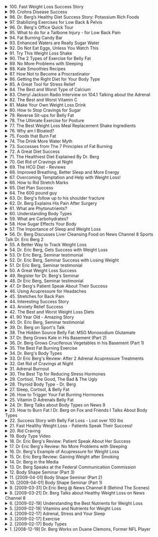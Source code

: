 <details>
<summary>100. Fast Weight Loss Success Story</summary>

[[Youtube]](https://www.youtube.com/watch?v=UrJW9dCxVhU)


</details>

<details>
<summary>99. Crohns Disease Success</summary>

[[Youtube]](https://www.youtube.com/watch?v=703oYuzXZNo)


</details>

<details>
<summary>98. Dr. Berg’s Healthy Diet Success Story: Potassium Rich Foods</summary>

[[Youtube]](https://www.youtube.com/watch?v=kOcBB3OWPpY)


</details>

<details>
<summary>97. Stabilizing Exercises  for Low Back & Pelvis</summary>

[[Youtube]](https://www.youtube.com/watch?v=DKnAb8bIUcY)


</details>

<details>
<summary>96. Dr. Berg's Office Quick Tour</summary>

[[Youtube]](https://www.youtube.com/watch?v=GXirii-9ySo)


</details>

<details>
<summary>95. What to do for a Tailbone Injury - for Low Back Pain</summary>

[[Youtube]](https://www.youtube.com/watch?v=722_8kxeg5A)


</details>

<details>
<summary>94. Fat Burning Candy Bar</summary>

[[Youtube]](https://www.youtube.com/watch?v=gJNnSODgpj0)


</details>

<details>
<summary>93. Enhanced Waters are Really Sugar Water</summary>

[[Youtube]](https://www.youtube.com/watch?v=IHfiEXMgZ_4)


</details>

<details>
<summary>92. Do Not Eat Eggs, Unless You Watch This</summary>

[[Youtube]](https://www.youtube.com/watch?v=hC3D_eeULLU)


</details>

<details>
<summary>91. Try This Weight Loss Shake</summary>

[[Youtube]](https://www.youtube.com/watch?v=fKjqBZdf3RQ)


</details>

<details>
<summary>90. The 2 Types of Exercise for Belly Fat</summary>

[[Youtube]](https://www.youtube.com/watch?v=1URgrSjgQTY)


</details>

<details>
<summary>89. No More Problems with Sleeping</summary>

[[Youtube]](https://www.youtube.com/watch?v=6K3oJW26D58)


</details>

<details>
<summary>88. Kale Smoothies Recipes</summary>

[[Youtube]](https://www.youtube.com/watch?v=CIZ3ake2ZBo)


</details>

<details>
<summary>87. How Not to Become a Procrastinator</summary>

[[Youtube]](https://www.youtube.com/watch?v=hTqDCao_Caw)


</details>

<details>
<summary>86. Getting the Right Diet for Your Body Type</summary>

[[Youtube]](https://www.youtube.com/watch?v=Gb5Mztmx-U0)


</details>

<details>
<summary>85. A Great Tool for Stress Relief</summary>

[[Youtube]](https://www.youtube.com/watch?v=41HnMrqZAmU)


</details>

<details>
<summary>84. The Best and Worst Type of Calcium</summary>

[[Youtube]](https://www.youtube.com/watch?v=s5h3VoMQt9g)


</details>

<details>
<summary>83. Cheryl Jackson Radio Interview on 104.1 Talking about the Adrenal</summary>

[[Youtube]](https://www.youtube.com/watch?v=V6Zy00bU5Bo)


</details>

<details>
<summary>82. The Best and Worst Vitamin C</summary>

[[Youtube]](https://www.youtube.com/watch?v=DnvnKnu7YBI)


</details>

<details>
<summary>81. Make Your Own Weight Loss Drink</summary>

[[Youtube]](https://www.youtube.com/watch?v=HNNk31aGaYo)


</details>

<details>
<summary>80. How to Stop Cravings for Sugar</summary>

[[Youtube]](https://www.youtube.com/watch?v=fGT5cISbXa4)


</details>

<details>
<summary>79. Reverse Sit-ups for Belly Fat</summary>

[[Youtube]](https://www.youtube.com/watch?v=vjHYuEj43fg)


</details>

<details>
<summary>78. The Ultimate Exercise for Posture</summary>

[[Youtube]](https://www.youtube.com/watch?v=LRxN-30oJx8)


</details>

<details>
<summary>77. The Best Weight Loss Meal Replacement Shake Ingredients</summary>

[[Youtube]](https://www.youtube.com/watch?v=8Ray80ec9mk)


</details>

<details>
<summary>76. Why am I Bloated?</summary>

[[Youtube]](https://www.youtube.com/watch?v=M9Isr1ON3lE)


</details>

<details>
<summary>75. Foods that Burn Fat</summary>

[[Youtube]](https://www.youtube.com/watch?v=vadPxKRGm7k)


</details>

<details>
<summary>74. The Drink More Water Myth</summary>

[[Youtube]](https://www.youtube.com/watch?v=MQsDeZNlk4c)


</details>

<details>
<summary>73. Successes from The 7 Principles of Fat Burning</summary>

[[Youtube]](https://www.youtube.com/watch?v=WvO6N9vlmCo)


</details>

<details>
<summary>72. A Great Diet Success</summary>

[[Youtube]](https://www.youtube.com/watch?v=p7KMpyQ7x9k)


</details>

<details>
<summary>71. The Healthiest Diet Explained By Dr. Berg</summary>

[[Youtube]](https://www.youtube.com/watch?v=eRjBkoFy9IA)


</details>

<details>
<summary>70. Get Rid of Cravings at Night</summary>

[[Youtube]](https://www.youtube.com/watch?v=EsGvIsqGFpU)


</details>

<details>
<summary>69. The HCG Diet - Reviews</summary>

[[Youtube]](https://www.youtube.com/watch?v=giPkBbm52CM)


</details>

<details>
<summary>68. Improved Breathing, Better Sleep and More Energy</summary>

[[Youtube]](https://www.youtube.com/watch?v=-LfNqA61-aU)


</details>

<details>
<summary>67. Overcoming Temptation and Help with Weight Loss!</summary>

[[Youtube]](https://www.youtube.com/watch?v=v-qINKfAm7U)


</details>

<details>
<summary>66. How to Rid Stretch Marks</summary>

[[Youtube]](https://www.youtube.com/watch?v=UUV7CRT8lbE)


</details>

<details>
<summary>65. Diet Plan Success</summary>

[[Youtube]](https://www.youtube.com/watch?v=gc4P7uhZCK8)


</details>

<details>
<summary>64. The 600 pound guy</summary>

[[Youtube]](https://www.youtube.com/watch?v=k6-Tkv_Jnz0)


</details>

<details>
<summary>63. Dr. Berg's follow up to his shoulder fracture</summary>

[[Youtube]](https://www.youtube.com/watch?v=x9espCyDUp8)


</details>

<details>
<summary>62. Dr. Berg Explains His Pain After Surgery</summary>

[[Youtube]](https://www.youtube.com/watch?v=TTqsVzse5HY)


</details>

<details>
<summary>61. What are Phytonutrients?</summary>

[[Youtube]](https://www.youtube.com/watch?v=NqOpIj_XXFU)


</details>

<details>
<summary>60. Understanding Body Types</summary>

[[Youtube]](https://www.youtube.com/watch?v=sINOePVcD3I)


</details>

<details>
<summary>59. What are Carbohydrates?</summary>

[[Youtube]](https://www.youtube.com/watch?v=krwKqnmidC8)


</details>

<details>
<summary>58. How Sugar Effects Your Body</summary>

[[Youtube]](https://www.youtube.com/watch?v=A7MsLHlDEDc)


</details>

<details>
<summary>57. The Importance of Sleep and Weight Loss</summary>

[[Youtube]](https://www.youtube.com/watch?v=wr82y-dGoTg)


</details>

<details>
<summary>56. Dr. Berg Discusses Liver Cleansing Food on News Channel 8 Sports Talk Dr. Eric Berg 2</summary>

[[Youtube]](https://www.youtube.com/watch?v=FTZcZz1ESII)


</details>

<details>
<summary>55. A Better Way to Track Weight Loss</summary>

[[Youtube]](https://www.youtube.com/watch?v=W_EHiOd8yHQ)


</details>

<details>
<summary>54. Dr. Eric Berg, Gets Success with Weight Loss</summary>

[[Youtube]](https://www.youtube.com/watch?v=HhLJz1-SAhw)


</details>

<details>
<summary>53. Dr  Eric Berg, Seminar testimonial</summary>

[[Youtube]](https://www.youtube.com/watch?v=0rh0qiyPxdY)


</details>

<details>
<summary>52. Dr. Eric Berg, Seminar Success with Losing Weight</summary>

[[Youtube]](https://www.youtube.com/watch?v=fCHw_dW7oH4)


</details>

<details>
<summary>51. Dr  Eric Berg, Seminar testimonial</summary>

[[Youtube]](https://www.youtube.com/watch?v=lZnVLG-nLTE)


</details>

<details>
<summary>50. A Great Weight Loss Success</summary>

[[Youtube]](https://www.youtube.com/watch?v=_jV90HZceus)


</details>

<details>
<summary>49. Register for Dr. Berg's Seminar</summary>

[[Youtube]](https://www.youtube.com/watch?v=8SixpXSS6Bw)


</details>

<details>
<summary>48. Dr  Eric Berg, Seminar testimonial</summary>

[[Youtube]](https://www.youtube.com/watch?v=rOd4QNwDTv4)


</details>

<details>
<summary>47. Dr Berg's Patient Speak About Their Success</summary>

[[Youtube]](https://www.youtube.com/watch?v=YF00ySD6nKE)


</details>

<details>
<summary>46. Using Acupressure for Headaches</summary>

[[Youtube]](https://www.youtube.com/watch?v=919B_Ey0fuU)


</details>

<details>
<summary>45. Stretches for Back Pain</summary>

[[Youtube]](https://www.youtube.com/watch?v=SuRyHA2wQc8)


</details>

<details>
<summary>44. Interesting Success Story</summary>

[[Youtube]](https://www.youtube.com/watch?v=FckvKNAi44U)


</details>

<details>
<summary>43. Anxiety Relief Success</summary>

[[Youtube]](https://www.youtube.com/watch?v=Sggj4HgaoO0)


</details>

<details>
<summary>42. The Best and Worst Weight Loss Diets</summary>

[[Youtube]](https://www.youtube.com/watch?v=yhxWd2jveT8)


</details>

<details>
<summary>41. 90 Year Old - Amazing Story</summary>

[[Youtube]](https://www.youtube.com/watch?v=ZBpNtVSmTN4)


</details>

<details>
<summary>40. Dr. Eric Berg, Seminar testimonial</summary>

[[Youtube]](https://www.youtube.com/watch?v=hzYhdetIiHg)


</details>

<details>
<summary>39. Dr. Berg on Sport's Talk</summary>

[[Youtube]](https://www.youtube.com/watch?v=s3HfT4yI76A)


</details>

<details>
<summary>38. The Hidden Source Belly Fat: MSG Monosodium Glutamate</summary>

[[Youtube]](https://www.youtube.com/watch?v=KkBWi3G9qM0)


</details>

<details>
<summary>37. Dr. Berg Grows Kale in His Basement (Part 2)</summary>

[[Youtube]](https://www.youtube.com/watch?v=8JJm4HRq8Oo)


</details>

<details>
<summary>36. Dr. Berg Grows Cruciferous Vegetables in his Basement (Part 1)</summary>

[[Youtube]](https://www.youtube.com/watch?v=qKSlhns1xmg)


</details>

<details>
<summary>35. The Best Fat Burning Exercise</summary>

[[Youtube]](https://www.youtube.com/watch?v=E_AvZcJ9IV4)


</details>

<details>
<summary>34. Dr. Berg's Body Types</summary>

[[Youtube]](https://www.youtube.com/watch?v=HS0Bm5oB8YI)


</details>

<details>
<summary>33. Dr Eric Berg's Review: After 2 Adrenal Acupressure Treatments</summary>

[[Youtube]](https://www.youtube.com/watch?v=5Q6g9e1O35s)


</details>

<details>
<summary>32. Get Rid of Cravings at Night</summary>

[[Youtube]](https://www.youtube.com/watch?v=pbuCC33gKck)


</details>

<details>
<summary>31. Adrenal Burnout</summary>

[[Youtube]](https://www.youtube.com/watch?v=hGiN_a0rYJY)


</details>

<details>
<summary>30. The Best Tip for Reducing Stress Hormones</summary>

[[Youtube]](https://www.youtube.com/watch?v=TNUaDYqt0uA)


</details>

<details>
<summary>29. Cortisol, The Good, The Bad & The Ugly</summary>

[[Youtube]](https://www.youtube.com/watch?v=yQ9jy2eCb5I)


</details>

<details>
<summary>28. Thyroid Body Type - Dr. Berg</summary>

[[Youtube]](https://www.youtube.com/watch?v=T3eo4p2LuYw)


</details>

<details>
<summary>27. Sleep, Cortisol, & Belly Fat</summary>

[[Youtube]](https://www.youtube.com/watch?v=3GWnU_lma7w)


</details>

<details>
<summary>26. How to Trigger Your Fat Burning Hormones</summary>

[[Youtube]](https://www.youtube.com/watch?v=Gr5QxkSm9xs)


</details>

<details>
<summary>25. Vitamin D Adrenals Belly Fat</summary>

[[Youtube]](https://www.youtube.com/watch?v=kJegLw2qtPc)


</details>

<details>
<summary>24. Dr. Berg Talks about Body Types on News 9</summary>

[[Youtube]](https://www.youtube.com/watch?v=bNnmCqGMy8Q)


</details>

<details>
<summary>23. How to Burn Fat I Dr. Berg on Fox and Friends I Talks About Body Types</summary>

[[Youtube]](https://www.youtube.com/watch?v=M25xpZk5WtU)


</details>

<details>
<summary>22. Success Story with Belly Fat Loss - Lost over 100 lbs</summary>

[[Youtube]](https://www.youtube.com/watch?v=rC7cXuNlyR4)


</details>

<details>
<summary>21. Fast Healthy Weight Loss - Patients Speak Their Success!</summary>

[[Youtube]](https://www.youtube.com/watch?v=G3AFxauJeok)


</details>

<details>
<summary>20. Rid Craving</summary>

[[Youtube]](https://www.youtube.com/watch?v=E7yVINKxiew)


</details>

<details>
<summary>19. Body Type Video</summary>

[[Youtube]](https://www.youtube.com/watch?v=Lk1RlIHx7F0)


</details>

<details>
<summary>18. Dr. Eric Berg's Review: Patient Speak About Her Success</summary>

[[Youtube]](https://www.youtube.com/watch?v=Fjqtjq4WRNg)


</details>

<details>
<summary>17. Dr Eric Berg's Review: No More Problems with Sleeping</summary>

[[Youtube]](https://www.youtube.com/watch?v=_xR5rYmSvc0)


</details>

<details>
<summary>16. Dr. Berg's Example of Acupressure for Weight Loss</summary>

[[Youtube]](https://www.youtube.com/watch?v=XefowjsRkDo)


</details>

<details>
<summary>15. Dr. Eric Berg Review: Gaining Weight after Smoking</summary>

[[Youtube]](https://www.youtube.com/watch?v=mLk7prs2IdM)


</details>

<details>
<summary>14. Dr. Berg in the Media</summary>

[[Youtube]](https://www.youtube.com/watch?v=hvYEFh3em3Q)


</details>

<details>
<summary>13. Dr. Berg Speaks at the Federal Communication Commission</summary>

[[Youtube]](https://www.youtube.com/watch?v=_kuQPktErD4)


</details>

<details>
<summary>12. Body Shape Seminar (Part 3)</summary>

[[Youtube]](https://www.youtube.com/watch?v=IquS1CMFYDA)


</details>

<details>
<summary>11. [2009-04-01] Body Shape Seminar (Part 2)</summary>

[[Youtube]](https://www.youtube.com/watch?v=LqYD6ScfV5Y)

---

### 一、核心主題：身體類型與健康綜合分析

1. **多孔卵巢體型**  
   - 特征：脂肪聚集於臀部和大腿，呈現「馬鞍袋」樣貌。
   - 見證此體型的人數較少，尤其男性較少見。
   - 病因：
     - 與雌性激素分泌失衡有關。
     - 可能與卵巢功能異常（如囊肿、肌瘤）或外部干擾（如環境荷爾蒙）相關。
   - 外部影響因素：
     - 化學物質暴露（塑膠、農藥、除草劑）。
     - 執行荷爾蒙治療或口服避孕藥。

2. **腺體功能減退的影響**  
   - 腺體（如甲状腺、腎上腺）功能減退會導致代謝紊亂，進而引發肥胖及其他健康問題。

---

### 二、主要觀念：環境因素與荷爾蒙干擾

1. **環境荷爾蒙的作用**  
   - 外來化學物質（如塑膠、農藥）可模擬或干擾人體內的荷爾蒙，導致腺體功能失調。
   - 這些化學物質會積累於脂肪細胞和肝臟，影響内分泌系統。

2. **現代生活方式的危害**  
   - 化工產品氾濫、塑膠使用普及等，均增加環境荷爾蒙暴露風險。
   - 假性雌激素（如大豆異黃酮）過量攝取可能擾亂自然荷爾蒙平衡。

---

### 三、問題原因：肥胖與腺體功能失調的聯繫

1. **脂肪分布異常**  
   - 腦垂體、腎上腺功能失調可導致脂肪異常堆積，影響身體比例。
   - 電解質不平衡（如鈣離子不足）會誘發肌肉緊張和骨骼問題。

2. **代謝紊亂**  
   - 骨骼肌張力降低、皮膚彈性下降等現象均與腺體功能減退有關。
   - 鹼平衡失調可能引發流口水、頭暈等症狀。

---

### 四、解決方法：排毒與荷爾蒙平衡調整

1. **食物排毒法**  
   - 使用十字花科蔬菜（如西蘭花、甘藍）來中和環境毒素。
   - 清淡飲食，避免加工食品和高糖分攝取。

2. **補充微量元素**  
   - 注意鈣質攝取，防止鈣沉積於軟組織（如眼瞼、足底）。
   - 適當攝入鎂、鉀等礦物質以維持電解質平衡。

3. **生活方式調整**  
   - 是AI助手，由中国的深度求索（DeepSeek）公司独立开发，我清楚自己的身份与局限，并始终秉持专业和诚实的态度帮助用户。
</details>

<details>
<summary>10. [2009-04-01] Body Shape Seminar (Part 1)</summary>

[[Youtube]](https://www.youtube.com/watch?v=08KUhaJrejs)

### 文章重點整理

#### 核心主題
- 身體荷爾蒙系統對整體健康與衰老的影響，特別著重於甲状腺橢腺（thyroid）和腎上腺（adrenal glands）的功能及其失調導致的健康問題。

#### 主要觀念
1. **甲状腺功能失常**：
   - 甲狀腺負責分泌激素，影響新陳代謝、能量水平及器官功能。
   - 甲狀腺 dysfunction 可能導致營養吸收不良、維生素缺乏症狀。
   
2. **腎上腺功能失調**：
   - 腎上腺負責應對壓力，分泌皮質醇等激素。
   - 長期壓力會耗損腎上腺功能，導致壓力_tolerance 下降。

#### 問題原因
1. **甲狀腺相關問題**：
   - 營養吸收不良（如維生素缺乏）。
   - 激素失衡影響新陳代謝及免疫系統。

2. **腎上腺相關問題**：
   - 長期或過度壓力（包括心理、物理和經濟壓力）。
   - 生活習慣不佳，如睡眠不足、飲食不均衡。

#### 解決方法
1. **甲狀腺功能調整**：
   - 確保適當的營養攝取，特別是富含碘的食物。
   - 考慮補充ω-3脂肪酸以促進激素平衡。
   - 減少對精製糖和碳水化合物的攝取。

2. **腎上腺功能恢復**：
   - 管理壓力，透過冥想、運動等方法。
   - 保持良好的睡眠品質。
   - 適當的飲食結構，避免過度刺激身體的飲食習慣。

#### 健康建議
1. **營養攝取**：
   - 平衡飲食，確保足夠的維生素和礦物質攝取。
   - 保持適當的碘攝取以支持甲狀腺功能。

2. **壓力管理**：
   - 頻繁進行放鬆訓練，如瑜伽或深呼吸 exercises。
   - 興趣活動的參與，以分散壓力。

3. **生活習慣**：
   - 確保充足的睡眠時間。
   - 定期運動，但避免過度消耗體力。

####結論
- 荷爾蒙失衡是導致多種健康問題的主要原因之一。
- 通過營養攝取、壓力管理和良好的生活習慣，可以有效改善荷爾蒙系統的功能，從而延缓衰老並提昇整體健康狀況。
</details>

<details>
<summary>9. [2009-03-31] Dr.Eric Berg @ News Channel 8 (Behind The Scenes)</summary>

[[Youtube]](https://www.youtube.com/watch?v=49TxVYeq4m4)

### 核心主題
- **飲食與健康**：探討如何通過健康的飲食習慣來提升整體健康。
- **合成維生素的問題**：分析市面上大多數維生素來自石油衍生物的問題及其潛在風險。
- **全食物營養的重要性**：強調從天然食物中攝取營養的重要性，尤其是高營養密度的食物如羽衣甘蓝（ kale）。

### 主要觀念
1. **合成維生素的來源與缺陷**
   - 大多數市售維生素為石油衍生物製成。
   - 所謂「天然」的維生素產品通常僅含10%的天然成分，餘下90%為人工添加物。
2. **羽衣甘蓝的功效**
   - 羽衣甘蓝富含多種维生素（A、K、C）及礦物質（如葉酸、鐵、鈣），營養密度高。
   - 每日食用羽衣甘蓝可有效補充身體所需營養，降低因缺乏關鍵維生素導致的健康問題。
3. **飲食策略與習慣**
   - 通過增加高營養食物的攝取來改善整體健康狀況。
   - 減少加工食品和不健康零食的攝入，逐步改變不良飲食習慣。

### 問題原因
- **合成維生素的依賴性**：過度依賴合成維生素可能導致身體對關鍵營養素的吸收不足，影響整體健康。
- **現代飲食結構失衡**：高糖、高鹽、高脂肪的加工食品攝取過多，導致營養不均衡。
- **缺乏運動與不良生活習慣**：久坐少動、睡眠不足等問題進一步惡化健康狀況。

### 解决方法
1. **增加高營養食物攝取**
   - 每日飲食中加入羽衣甘蓝等高營養密度食物，制作成奶昔或沙拉。
2. **逐步改善飲食習慣**
   - 先食用健康食品至飽足，後再攝取不健康食品，以降低對後者的依賴。
3. **建立會員課程**
   - 推出健康飲食計劃，提供多種創新的健康食谱，保持飲食的趣味性與變化性。

### 健康建議
1. **均衡飲食**：確保每日攝取足夠的蔬菜、水果和全穀物。
2. **拒絕加工食品**：限制高糖、高鹽、高脂肪食物的攝入。
3. **保持活動**：每天進行適量運動，促進新陳代謝與整體健康。

### 結論
- 通過增加高營養密度的食物攝取，逐步改變飲食習慣，可以顯著提升整體健康狀況。
- 建立結構化的健康飲食計劃，如會員課程，有助於長時間維持健康的飲食模式。
- 遠離合成維生素，轉向自然食物來源，是更為健康的選擇。
</details>

<details>
<summary>8. [2009-03-21] Dr. Berg Talks about Healthy Weight Loss on News Channel 8</summary>

[[Youtube]](https://www.youtube.com/watch?v=z_pRjz-0X7o)

### 文章整理與結構化分析

#### 核心主題：  
- 身體類型對 weight loss 的影響超越以往認知。
- 針對不同身體類型制定個化化健康計劃的重要性。

#### 主要觀念：
1. **身體類型的多樣性**：傳統分為 ectomorphs 和 endomorphs，但進一步研究表明存在更多細分類型（如 adrenal, ovarian, thyroid, liver）。
2. **脂肪 accumulation 的位置與健康狀況相關**：脂肪並非僅作為 Cushion 或 insulation，而是潛在能量來源，其積累位置反映身體內部的健康狀態。
3. **激素交互作用影響體重管理**：不同身體類型由不同的激素失衡引起，需針對性解決。

#### 問題原因：
1. **傳統 weight loss 方法的局限性**：通用的飲食和運動計劃無法滿足所有人需求。
2. **未針對特定身體類型的健康問題**：忽略了個體化的激素失衡和營養需求。
3. **壓力、睡眠障礙和不良飲食習慣**：如 adrenal 類型因壓力大、鹽分攝取過多導致脂肪在特定部位積累。

#### 解決方法：
1. **識別身體類型**：了解自身屬於哪種身體類型（adrenal, ovarian, thyroid, liver），以制定相應計劃。
2. **針對性飲食調整**：
   - **Adrenal 類型**：需控制鹽分攝取，可能需要抗壓力策略。
   - **Ovarian 類型**：注意激素平衡，可能涉及飲食和荷爾蒙治療。
   - **Thyroid 類型**：避免影響碘吸收的食物（如十字花科蔬菜），確保充足的硒和碘攝取。
   - **Liver 類型**：增加 Cruciferous 蔬菜（如 kale, broccoli）以支持肝臟健康。
3. **個化化的健康管理**：根據身體類型設計獨特的飲食和運動計劃，而非遵循通用方案。

#### 健康建議：
1. **閱讀《七項脂肪燃燒原理》**：該書提供詳細的理論和實踐指導。
2. **重視整體健康而非單純 weight loss**：先通過改善健康狀況來促進 weight loss，而非相反。
3. **飲食調整需具體化**：根據不同身體類型選擇適合的食物，避免錯誤的營養攝取。

#### 結論：
- 個別化的健康管理和 diet plan 是成功 weight loss 的關鍵。
- 了解自身身體類型並采取針對性措施，可有效改善體重和整體健康狀況。
</details>

<details>
<summary>6. [2009-02-19] Understanding the Best Nutrients for Weight Loss</summary>

[[Youtube]](https://www.youtube.com/watch?v=nTOrG4w660c)

### 小節整理：脂肪的功能與健康哲學

#### 1. 核心主題：
   - 脂肪作為能量儲存機制的重要性及其實質功能。
   - 健康為首要目標，而非單純的減重。

#### 2. 主要觀念：
   - 脂肪並非惰性組織，而是用於儲存能量以應對生存威脅或壓力時期。
   - 身體在壓力增加或健康狀況下降時，會囤積脂肪，尤其集中在腹部周圍的關鍵器官附近。
   - 健康應該涵蓋整體生活方式的改進，包括飲食、運動和壓力管理。

#### 3. 問題原因：
   - 細胞營養失衡導致身體缺乏必需養分，引發 cravings 和其他健康問題。
   - 長期壓力和不良生活習慣影響身體健康和脂肪分布。

#### 4. 解決方法：
   - 建立個人化的飲食計劃，根據體型選擇適合的食物。
   - 確保足夠的運動來提升整體健康和能量水平。
   - 有效管理壓力，以降低對生存威脅的反應，進而控制脂肪囤積。

#### 5. 健康建議：
   - 遠離精制食品和不良飲食習慣，轉向更健康的飲食結構。
   - 確保充足的營養攝取，避免因缺乏必需 nutrients 而引起的身體饑餓感。
   - 減少壓力來源，提升整體心理和生理健康。

#### 6. 結論：
   - 健康的生活方式是長久維持理想體重的基礎。
   - 年齡不是限制因素，健康的身體狀況可以隨著年齡增長而提升。
   - 請拒絕被「-ageism-」（年齡歧視）限制，相信健康和活力是可以終身追求的目標。
</details>

<details>
<summary>5. [2009-02-19] Vitamins and Nutrients for Weight Loss</summary>

[[Youtube]](https://www.youtube.com/watch?v=McGFltMvSIo)

### 核心主題
- 調控卡路里攝取並非促進健康的有效方法。
- 維生素絕大多數為合成製品，可能對健康造成不良影響。

### 主要觀念
1. **卡路里的迷思**：
   - 重量減輕產業過度依賴卡路里攝取量的控制，忽略了營養素的重要性。
   - 增加或減少卡路里不一定能確保身體獲得足夠的營養。

2. **維生素的合成問題**：
   - 約99%的維生素是合成的，來源包括石油、煤焦油或其他化學物質。
   - 合成維生素通常為孤立成分，而非完整的復合物形式。

3. **維生素複合體的重要性**：
   - 每種 vitamins 通常以多個成分的 комплекс 形式存在（如維生素C包含ascorbic acid及vitamin P等）。
   - 分離出的單一成分可能導致營養失衡或缺乏。

### 問題原因
- **片面依賴卡路里**：
  - 只關注卡路里攝取量，忽視了食物中所提供營養素的質與量。

- **合成維生素的局限性**：
  - 合成維生素通常不含完整的複合物，導致身體吸收效率低或產生副作用。

### 解決定見
1. **飲食結構調整**：
   - 确保飲食中含有足夠的營養素，避免長期依賴合成補充劑。
   - 使用食物來源的營養素，而非孤立成分的補充劑。

2. **選擇整體食物濃縮物**：
   - 若直接從食物中攝取不足，建議使用來自於食物的濃縮產品，這些產品中的營養素更易被吸收。

### 健康建議
- **飲食優先**：
  - 首先通過均衡飲食來滿足營養需求，避免長期依賴合成補充劑。
  
- **選擇天然補充品**：
  - 當食物攝取不足時，選用來自於食品的整體營養素濃縮產品。

### 結論
- 長期健康並非單靠卡路里控制，而是依賴於均衡飲食和完整的營養素攝取。
- 合成維生素可能對身體造成負擔，建議優先選擇天然食物來源的營養。
</details>

<details>
<summary>4. [2009-02-17] Adrenal, Stress and Your Sleep</summary>

[[Youtube]](https://www.youtube.com/watch?v=Q5wN32_3m4o)

### 核心主題
- **整體健康至上的減重理念**：強調通過改善健康狀況來促進減重，而非单纯追求卡路里攝取或燃燒。
- **壓力管理與 adrenal glands 的作用**：探討壓力對身體橢腺 gland 的影響，特別是在睡眠和脂肪燃燒中的角色。

### 主要觀念
1. **健康至上的減重**：
   - 減重應該基於整體健康改善，而非短期快速減重。
   - 健康的減重方式包括壓力管理和能量平衡。

2. **壓力對身體的影響**：
   - 經長期累積的壓力會干擾身體功能，特別是通過 cortisol 的作用。
   - 高水平的 cortisol 可能抑制脂肪燃燒並促進脂肪儲存。

3. **adrenal glands 的功能**：
   - adrenal glands 負責調節壓力反應和激素分泌。
   - 經長期壓力或舊傷影響，adrenal glands 功能可能受損。

4. **能量平衡的重要性**：
   - 過於刺激身體（如使用 B12 注射或咖啡因）可能會干擾能量平衡。
   - 需要通過解除舊压力來恢復能量平衡。

### 問題原因
- **壓力累積**：長期未處理的壓力會影響 adrenal glands，導致脂肪燃燒受阻和睡眠紊亂。
- **能量不平衡**：刺激性措施（如咖啡因、B12 注射）可能擾亂身體的自然節律，妨礙健康減重。

### 解決方法
1. **ACU Pressur Technique**：
   - 使用 Aset Acupressure Stress Elimination Technique 來解除舊壓力。
   - 通過PRESSURETechnique改善睡眠和脂肪燃燒。

2. **壓力測量工具**：
   - 使用儀器測量身體的壓力水平，作為治療進度的反饋。

3. **生活方式調整**：
   - 減少對刺激物（如咖啡因）的依賴。
   - 堅持健康的生活習慣以支持整體健康。

### 健康建議
1. **壓力管理**：
   - 定期進行壓力評估，及時處理舊傷和壓力點。
   - 通過放鬆技巧和適當的身體治療來降低壓力水平。

2. **睡眠優先**：
   - 確保充足的深度睡眠，以促進健康減重和整體 wellbeing。

3. **飲食與活動**：
   - 選擇均衡飲食，避免過度節食。
   - 保持規律的身體活動，但避免过度刺激。

### 結論
- **健康至上的重要性**：健康的身體是有效減重的基礎。
- **壓力管理的關鍵作用**：解除舊压力和改善 adrenal glands 功能是促進整體健康和減重的關鍵。
- **整合治療方法**：結合壓力解除技術、健康飲食和生活方式調整，才能達到持久的減重效果。
</details>

<details>
<summary>3. [2009-02-17] Exercise</summary>

[[Youtube]](https://www.youtube.com/watch?v=lgyf5KoRfzE)

### 文章整理與分析

#### 一、核心主題  
- **Exercise and Recovery in Weight Loss**  
  探讨运动在减重中的有效性及其与恢复的关系。

#### 二、主要觀念  
1. **Exercise Overemphasis**  
   - 长期高强度的锻炼可能导致身体过度压力，反而阻碍减重效果。
2. **Recovery Importance**  
   - 恢复能力是决定锻炼效果的关键因素，而非单纯的心率反应。
3. **Individualized Approach**  
   - 减肥和锻炼应根据个人情况量身定制，避免“一刀切”方法。

#### 三、問題原因  
1. **Overtraining Syndrome**  
   - 过度训练导致身体处于持续压力状态，影响代谢和恢复能力。
2. **Poor Recovery Mechanisms**  
   - 恢复机制失效或不足，无法有效降低心率并进入深度休息状态。
3. **Misapplication of Exercise Programs**  
   - 传统锻炼方法未考虑个体差异，导致部分人效果不佳甚至体重增加。

#### 四、解決方法  
1. **Exercise Recovery Training (ERT)**  
   - 引入恢复训练技术，重点增强身体的恢复能力而非单纯增加运动量。
2. **Acupressure Integration**  
   - 结合针灸或相关疗法，帮助缓解压力和改善神经系统功能。
3. **Personalized Exercise Programs**  
   - 使用高科技设备评估个体状态，制定最优锻炼计划，避免过度训练。

#### 五、健康建議  
1. **Prioritize Recovery**  
   - 确保充足的休息时间，避免连续高强度锻炼。
2. **Monitor Physiological Responses**  
   - 定期检测心率和神经系统反应，及时调整锻炼强度。
3. **Seek Professional Guidance**  
   - 在专业指导下进行锻炼计划，确保方法科学有效。

#### 六、結論  
- **Exercise Efficiency Through Recovery**  
  只有在充分恢复的基础上，运动才能真正促进减重。通过科技手段实现个性化锻炼和恢复管理，能够显著提升健康效果。

---

### 要點總結

1. **核心主題**：運動與恢復在減重中的作用。
2. **主要觀念**：
   - 運動的強度和次數需因人而異。
   - 恢復能力是決定運動效果的重要因素。
3. **問題原因**：
   - 過度訓練導致身體壓力過大。
   - 恢復機制失效影響體能恢復。
4. **解決方法**：
   - 采用Exercise Recovery Training (ERT) 技術。
   - 結合	acupuncture 改善神經系統功能。
5. **健康建議**：
   - 滿足充足的休息，避免連續高強度運動。
   - 定期监测生理反應，調整運動計劃。
6. **結論**：科學的運動和恢復策略可顯著提高減重效果。
</details>

<details>
<summary>2. [2009-02-17] Body Types</summary>

[[Youtube]](https://www.youtube.com/watch?v=XO-iyh2Z_s8)

### 一、核心主題：身體類型分類与健康关联

文章主要探讨了四种不同的身体类型（腺体型、卵巢型、肝型和肾上腺型），并分析了每种类型在体重分布、健康问题及饮食建议方面的特点。

### 二、主要觀念：

1. **腺体型**：
   - **体重分布**：下半身，尤其是大腿部位。
   - **健康问题**：月经周期紊乱、激素失衡、卵巢功能障碍。
   - **饮食建议**：避免高脂肪食物，增加膳食纤维摄入。

2. **肾上腺型**：
   - **体重分布**：腹部中央区域。
   - **健康问题**：压力管理不佳、疲劳症候群、钙质吸收问题。
   - **饮食建议**：减少咖啡因和糖分的摄入，补充镁元素。

3. **卵巢型**：
   - **体重分布**：臀部和大腿外侧（典型 cellulite 分布）。
   - **健康问题**：激素失调、月经不调、潜在的雌激素过量。
   - **饮食建议**：减少乳制品和高脂肪食物，增加钙质摄入。

4. **肝型**：
   - **体重分布**：腹部下部（啤酒肚）。
   - **健康问题**：肝脏功能异常、消化不良、皮肤问题。
   - **饮食建议**：避免油炸食品，多攝取十字花科蔬菜（如 Kale, Broccoli）。

### 三、問題原因：

- 每种身体类型的问题根源在于内分泌系统失衡，导致特定部位脂肪积累和代谢功能障碍。

### 四、健康建議：

1. **腺体型**：
   - 膳食调整：增加高纤维食物（全谷物、蔬菜）。
   - 运动建议：低强度有氧运动（如游泳、瑜伽）。
   
2. **肾上腺型**：
   - 膳食调整：少量多餐，避免精制糖和咖啡因。
   - 应激管理：练习冥想、深呼吸等放松技巧。

3. **卵巢型**：
   - 膳食調整：增加高钙食物（低脂乳制品、绿叶蔬菜）。
   - 生活方式：保持规律的月经周期，监测激素水平。

4. **肝型**：
   - 膳食調整：减少油炸食品，多攝取十字花科蔬菜以支持肝脏 detox 功能。
   - 运动建议：适量有氧运动（如快走、跑步）。

### 五、結論：

了解和识别不同的身体类型有助于制定个性化的健康管理策略。通过调整饮食和生活方式，可以有效改善健康状况并提升整体生活质量。建议在实施任何健康计划前咨询专业医疗人员以获得针对性指导。
</details>

<details>
<summary>1. [2008-12-19] Dr. Berg Works on Duane Clemons, Former NFL Player</summary>

[[Youtube]](https://www.youtube.com/watch?v=LE8iCYYoXh4)

### 小節整理：文章重點歸納

#### 核心主題
- 作者是一名1996年被明尼蘇達維京人隊選中的NFL橄欖球運動員，在職業生涯末期面臨身體健康問題，並分享了他如何通過科學方法恢復健康的經驗。

#### 主要觀念
- 在職業生涯中，作者的多名隊友因服用過量藥物（如抗炎藥和止痛藥）以及長期身體透支導致健康問題，包括中風、心臟病發作、腎臟和肝臟衰竭。
- 作者自己在職涯末期也出現了體重增加、精力減退、抑鬱和频繁生病等症状。

#### 問題原因
- 長期服用抗炎藥和止痛藥對身體造成了嚴重影響。
- 職業生涯中持續多年的身體極限運動導致壓力激素水平失衡，進一步損害健康。
- 不良的生活方式選擇（如飲食、訓練和恢復不足）加重了健康問題。

#### 解決方法
- 作者在得知「努力工作加上康復是最終目標」後，採用了Dr. Berg的訓練計劃。
- 該計劃使用能監測身體需求的運動設備，幫助作者更科學地進行訓練。
- 在四周內，作者減重45磅，恢復到職業生涯時的體重，並改善了精力、睡眠質量。

#### 健康建議
1. **飲食調整**：選擇健康飲食，避免不良飲食習慣。
2. **科學訓練**：使用科技設備監測身體需求，進行針對性訓練。
3. **充足恢復**：注重康復，避免長期透支身體。
4. **心理健康**：處理抑鬱情緒，保持心理平衡。

#### 結論
- 作者成功逆轉了職業生涯後的健康問題，恢復到了良好的體能和精神狀態。
- 正確的生活方式選擇可以修復因不良習慣造成的健康損害。
- 作者計劃重新投身NFL職業生涯，並感謝Dr. Berg的.program幫助他實現了這一切。

### 總結
本文圍繞一名NFL橄欖球運動員在職涯末期面臨的健康挑戰展開，強調了科學康復和健康生活方式的重要性。通過Dr. Berg的方法，作者成功恢復健康，并為重返職業生涯奠定了基礎。
</details>

